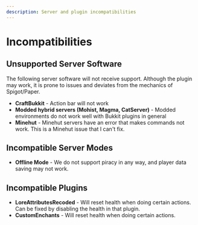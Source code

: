 ```yaml
---
description: Server and plugin incompatibilities
---
```


# Incompatibilities

## Unsupported Server Software

The following server software will not receive support. Although the plugin may work, it is prone to issues and deviates from the mechanics of Spigot/Paper.

* **CraftBukkit** - Action bar will not work
* **Modded hybrid servers (Mohist, Magma, CatServer)** - Modded environments do not work well with Bukkit plugins in general
* **Minehut** - Minehut servers have an error that makes commands not work. This is a Minehut issue that I can't fix.

## Incompatible Server Modes

* **Offline Mode** - We do not support piracy in any way, and player data saving may not work.

## Incompatible Plugins

* **LoreAttributesRecoded** - Will reset health when doing certain actions. Can be fixed by disabling the health in that plugin.
* **CustomEnchants** - Will reset health when doing certain actions.
